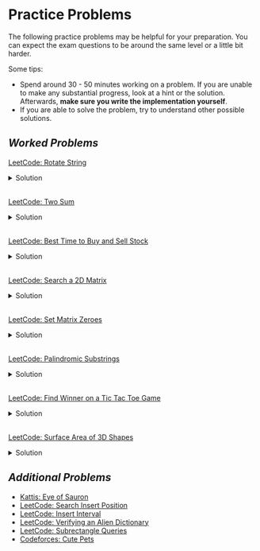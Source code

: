 # Practice Problems

The following practice problems may be helpful for your preparation. You can expect the exam questions to be around the same level or a little
bit harder.

Some tips:

- Spend around 30 - 50 minutes working on a problem. If you are unable to make any substantial progress, look at a hint or the solution.
Afterwards, **make sure you write the implementation yourself**.
- If you are able to solve the problem, try to understand other possible solutions.

## *Worked Problems*

[LeetCode: Rotate String](https://leetcode.com/problems/rotate-string/)
<details>
  <summary>Solution</summary>
  
  We can generate all rotations of the string by concatenating the two strings together and checking
  if the substring is present.
  
  ```python

 class Solution:
    def rotateString(self, s: str, goal: str) -> bool:
        all_rotations = s * 2
        return len(s) == len(goal) and goal in all_rotations

  ```
  
</details>

<br/>

[LeetCode: Two Sum](https://leetcode.com/problems/two-sum/)
<details>
  <summary>Solution</summary>
  
  The important realization here is that each number's complement (target - number) is unique. Using this information,
  we can leverage the dictionary's uniqueness key property to store the complement and the index as a key value pair.
  
  ```python

  class Solution:
    def twoSum(self, nums: List[int], target: int) -> List[int]:
        
        mapping = {}
        for idx, num in enumerate(nums):
            
            # We found the complement.
            if num in mapping:
                return [idx, mapping[num]]
            
            # Store the complement and its index.
            mapping[target - num] = idx

  ```
  
</details>

<br/>

[LeetCode: Best Time to Buy and Sell Stock](https://leetcode.com/problems/best-time-to-buy-and-sell-stock/)

<details>
  <summary>Solution</summary>
  
  The most difficult part of this is ensuring that we sell after buying the sock (i.e, the peak must be after the trough).
  To do this, let's consider every potential day as a selling day and keep track of the minimum. This way, we guarantee that
  we've passed the minimum before we sell.
  
  ```python

class Solution:
    def maxProfit(self, prices: List[int]) -> int:
        max_profit = 0
        
        # Initialize minimum to Infinity.
        minimum = math.inf

        for price in prices:
            minimum = min(price, minimum)
            max_profit = max(max_profit, price - minimum)
        return max_profit

```

</details>

<br/>

[LeetCode: Search a 2D Matrix](https://leetcode.com/problems/search-a-2d-matrix/)

<details>
  <summary>Solution</summary>
  
  The problem specifications hints towards a binary search. However, since this a matrix, we must modify our approach.
  We can think of the matrix as a large array with the rows stacked on top of each other. Knowing this, we can set our
  `low` and `high` to the appropriate bounds: `0` and `rows * columns - 1`, respectively. To get the row, we can use
  `mid // columns`. To get the column we can use `mid % columns`.

```python

class Solution:
    def searchMatrix(self, matrix: List[List[int]], target: int) -> bool:
        
        rows = len(matrix)
        cols = len(matrix[0])

        low = 0
        high = rows * cols - 1
        
        
        while low <= high:
            mid = low + (high - low) // 2
            
            row = mid // cols
            col = mid % cols
            
            val = matrix[row][col]
            
            if val == target:
                return True
            if val < target:
                low = mid + 1
            else:
                high = mid - 1
        return False

```

</details>

<br/>

[LeetCode: Set Matrix Zeroes](https://leetcode.com/problems/set-matrix-zeroes/)


<details>
  <summary>Solution</summary>
  
  We can keep track of the rows and columns to set to 0 by using a set. There is another solution which has
  constant space complexity, but for our exam purposes the below solution will be fine. Submissions will not
  be graded on efficiency for this exam.

```python

class Solution:
    def setZeroes(self, matrix: List[List[int]]) -> None:
        """
        Do not return anything, modify matrix in-place instead.
        """
        
        rows = set()
        cols = set()
        
        for i in range(len(matrix)):
            for j in range(len(matrix[i])):
                if matrix[i][j] == 0:
                    rows.add(i)
                    cols.add(j)
        
        def set_row(row, matrix):
            for j in range(len(matrix[row])):
                matrix[row][j] = 0

        def set_col(col, matrix):
            for i in range(len(matrix)):
                matrix[i][col] = 0
                           
        for row in rows:
            set_row(row, matrix)
        
        for col in cols:
            set_col(col, matrix)

```

  
</details>

<br/>

[LeetCode: Palindromic Substrings](https://leetcode.com/problems/palindromic-substrings/)

<details>
  <summary>Solution</summary>
  
  A palindrome is symmetrical. Knowing this, we can consider every potential starting midpoint for the palindrome
  and expand outwards to count the number of valid palindromes. We'll also need to handle an edge case for even-lengthed
  palindromes.

```python

class Solution:
    def countSubstrings(self, s: str) -> int:
        
        size = len(s)
        
        def expand_outwards(s, left, right):
            
            count = 0
            
            # Expand outwards while left and right pointers are the same character.
            while (left >= 0 and right < len(s) and s[left] == s[right]):
                left -= 1
                right += 1
                count += 1

            return count
        
        total = 0
        for center in range(size):
            
            # For odd-lengthed palindromes.
            total += expand_outwards(s, center, center)
            
            # For even-lengthed palindromes.
            total += expand_outwards(s, center - 1, center)
        return total

```  
</details>

<br/>

[LeetCode: Find Winner on a Tic Tac Toe Game](https://leetcode.com/problems/find-winner-on-a-tic-tac-toe-game/)

<details>
  <summary>Solution</summary>
  
  There are many possible solutions to this problem. A brute force approach is completely acceptable. The below
  approach is a more optimized/clean solution. The main idea is to keep track of all 8 possible win conditions
  for each player (3 rows + 3 columns + 2 diagonals). The win conditions are kept track of using a counter.
  Whenever a counter reaches 3, that player has won.

```python

class Solution:
    def tictactoe(self, moves: List[List[int]]) -> str:
        
        # Keep track of all 8 possible win conditions for each
        # player.
        winner_a = [0] * 8
        winner_b = [0] * 8
        
        # Iterate through the moves.
        for idx, pair in enumerate(moves):
            
            # Determine who the current player is.
            arr = winner_a if idx % 2 == 0 else winner_b
            x, y = pair
            
            # Increment row 'win' counter.
            arr[x] += 1
            
            # Increment col 'win' counter.
            arr[y + 3] += 1
            
            # Increment diagonal 'win' counter.
            if x == y:
                arr[6] += 1
                
            # Increment anti-diagonal 'win' counter.
            if x == 2 - y:
                arr[7] += 1
        
        # Check all win conditions.
        for i in range(8):
            if winner_a[i] == 3:
                return "A"
            if winner_b[i] == 3:
                return "B"
        
        return "Draw" if len(moves) == 9 else "Pending"

```  
</details>

<br/>

[LeetCode: Surface Area of 3D Shapes](https://leetcode.com/problems/surface-area-of-3d-shapes/)

<details>
  <summary>Solution</summary>
  
  Consider each stack of cubes as a standalone stack, and then subtract the sides that are covered by
  the surrounding stacks.

```python

class Solution:
    def surfaceArea(self, grid: List[List[int]]) -> int:
        
        # Function for checking if in bounds.
        in_bounds = lambda r, c: 0 <= r < len(grid) and 0 <= c < len(grid[0])

        total = 0
        
        # Directions for left, up, right, and down.
        dirs = [
            (1, 0),
            (0, 1),
            (-1, 0),
            (0, -1)
        ]
        
        total = 0
        for i in range(len(grid)):
            for j in range(len(grid[i])):
                
                # Ignore if there is a hole here.
                if grid[i][j] == 0:
                    continue
                
                # 2 for the top-down faces, 4 for the lateral sides.
                sa = 2 + 4 * grid[i][j]
                
                for delta_x, delta_y in dirs:
                    r = i + delta_x
                    c = j + delta_y
                    
                    if not in_bounds(r, c):
                        continue
                    
                    # Subtract neighboring faces.
                    sa -= min(grid[r][c], grid[i][j])
                total += sa

        return total

```  
</details>

## *Additional Problems*

- [Kattis: Eye of Sauron](https://naq21.kattis.com/problems/eyeofsauron)
- [LeetCode: Search Insert Position](https://leetcode.com/problems/search-insert-position/)
- [LeetCode: Insert Interval](https://leetcode.com/problems/insert-interval/)
- [LeetCode: Verifying an Alien Dictionary](https://leetcode.com/problems/verifying-an-alien-dictionary/)
- [LeetCode: Subrectangle Queries](https://leetcode.com/problems/subrectangle-queries/)
- [Codeforces: Cute Pets](https://codeforces.com/gym/103270/problem/F)
